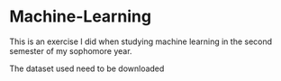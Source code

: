 # Machine-Learning

This is an exercise I did when studying machine learning in the second semester of my sophomore year.

The dataset used need to be downloaded 
